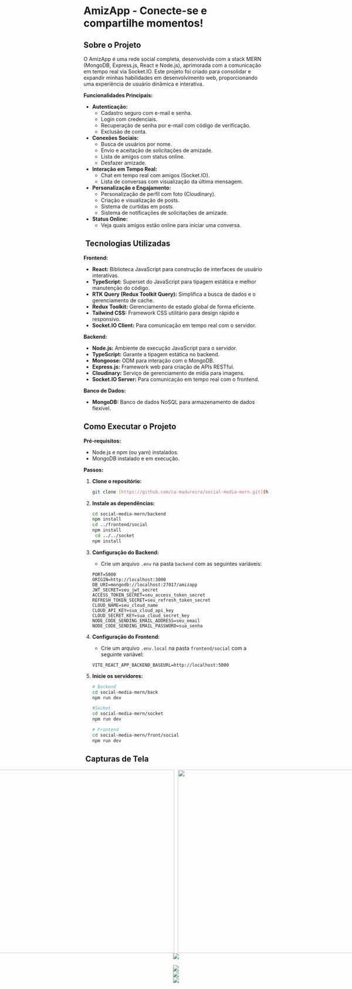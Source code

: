 #  AmizApp - Conecte-se e compartilhe momentos!

##  Sobre o Projeto

O AmizApp é uma rede social completa, desenvolvida com a stack MERN (MongoDB, Express.js, React e Node.js), aprimorada com a comunicação em tempo real via Socket.IO. Este projeto foi criado para consolidar e expandir minhas habilidades em desenvolvimento web, proporcionando uma experiência de usuário dinâmica e interativa.

**Funcionalidades Principais:**

* **Autenticação:**
    * Cadastro seguro com e-mail e senha.
    * Login com credenciais.
    * Recuperação de senha por e-mail com código de verificação.
    * Exclusão de conta.
* **Conexões Sociais:**
    * Busca de usuários por nome.
    * Envio e aceitação de solicitações de amizade.
    * Lista de amigos com status online.
    * Desfazer amizade.
* **Interação em Tempo Real:**
    * Chat em tempo real com amigos (Socket.IO).
    * Lista de conversas com visualização da última mensagem.
* **Personalização e Engajamento:**
    * Personalização de perfil com foto (Cloudinary).
    * Criação e visualização de posts.
    * Sistema de curtidas em posts.
    * Sistema de notificações de solicitações de amizade.
* **Status Online:**
    * Veja quais amigos estão online para iniciar uma conversa.

## ️ Tecnologias Utilizadas

**Frontend:**

* **React:** Biblioteca JavaScript para construção de interfaces de usuário interativas.
* **TypeScript:** Superset do JavaScript para tipagem estática e melhor manutenção do código.
* **RTK Query (Redux Toolkit Query):** Simplifica a busca de dados e o gerenciamento de cache.
* **Redux Toolkit:** Gerenciamento de estado global de forma eficiente.
* **Tailwind CSS:** Framework CSS utilitário para design rápido e responsivo.
* **Socket.IO Client:** Para comunicação em tempo real com o servidor.

**Backend:**

* **Node.js:** Ambiente de execução JavaScript para o servidor.
* **TypeScript:** Garante a tipagem estática no backend.
* **Mongoose:** ODM para interação com o MongoDB.
* **Express.js:** Framework web para criação de APIs RESTful.
* **Cloudinary:** Serviço de gerenciamento de mídia para imagens.
* **Socket.IO Server:** Para comunicação em tempo real com o frontend.

**Banco de Dados:**

* **MongoDB:** Banco de dados NoSQL para armazenamento de dados flexível.

##  Como Executar o Projeto

**Pré-requisitos:**

* Node.js e npm (ou yarn) instalados.
* MongoDB instalado e em execução.

**Passos:**

1.  **Clone o repositório:**

    ```bash
    git clone [https://github.com/ca-madureira/social-media-mern.git](https://github.com/ca-madureira/social-media-mern.git)
    ```

2.  **Instale as dependências:**

    ```bash
    cd social-media-mern/backend
    npm install
    cd ../frontend/social
    npm install
     cd ../../socket
    npm install
    ```

3.  **Configuração do Backend:**

    * Crie um arquivo `.env` na pasta `backend` com as seguintes variáveis:

    ```
    PORT=5000
    ORIGIN=http://localhost:3000
    DB_URI=mongodb://localhost:27017/amizapp
    JWT_SECRET=seu_jwt_secret
    ACCESS_TOKEN_SECRET=seu_access_token_secret
    REFRESH_TOKEN_SECRET=seu_refresh_token_secret
    CLOUD_NAME=seu_cloud_name
    CLOUD_API_KEY=sua_cloud_api_key
    CLOUD_SECRET_KEY=sua_cloud_secret_key
    NODE_CODE_SENDING_EMAIL_ADDRESS=seu_email
    NODE_CODE_SENDING_EMAIL_PASSWORD=sua_senha
    ```

4.  **Configuração do Frontend:**

    * Crie um arquivo `.env.local` na pasta `frontend/social` com a seguinte variável:

    ```
    VITE_REACT_APP_BACKEND_BASEURL=http://localhost:5000
    ```

5.  **Inicie os servidores:**

    ```bash
    # Backend
    cd social-media-mern/back
    npm run dev

    #Socket
    cd social-media-mern/socket
    npm run dev

    # Frontend
    cd social-media-mern/front/social
    npm run dev
    ```

## ️ Capturas de Tela

<div style="display: flex; justify-content: center; gap: 10px;">

<img src="https://github.com/user-attachments/assets/740744f7-e231-43f8-8a05-75f05017ed49" width="500" />

<img src="https://github.com/user-attachments/assets/c1e6fbbb-ac02-4946-8a59-5a8f812813e6" width="500" />

</div>
<div align="center">
  <img src="https://github.com/user-attachments/assets/1cccb316-4f06-47dd-859e-e0aaa4d8dfa6"/>
</div>

<br />

<div align="center">
  <img src="https://github.com/user-attachments/assets/e9823f10-8a56-40cc-8de8-c97abd255b2c"/>
</div>

<div align="center">
  <img src="https://github.com/user-attachments/assets/fe0b8372-9cf0-45ba-94e6-8ecb1f0b9f45"/>
</div>

<div align="center">
  <img src="https://github.com/user-attachments/assets/93a8831f-d5d7-41e4-bf77-8577babb9906"/>
</div>

